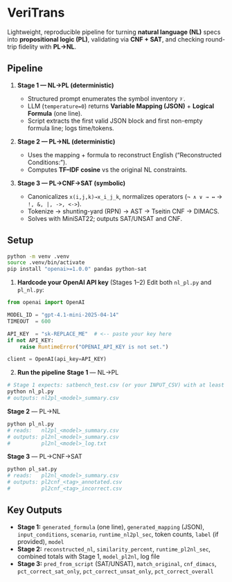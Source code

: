 # VeriTrans

Lightweight, reproducible pipeline for turning **natural language (NL)** specs into **propositional logic (PL)**, validating via **CNF + SAT**, and checking round-trip fidelity with **PL→NL**.

## Pipeline

1. **Stage 1 — NL→PL (deterministic)**
   - Structured prompt enumerates the symbol inventory `𝒱`.
   - LLM (`temperature=0`) returns **Variable Mapping (JSON)** + **Logical Formula** (one line).
   - Script extracts the first valid JSON block and first non-empty formula line; logs time/tokens.

2. **Stage 2 — PL→NL (deterministic)**
   - Uses the mapping + formula to reconstruct English (“Reconstructed Conditions:”).
   - Computes **TF–IDF cosine** vs the original NL constraints.

3. **Stage 3 — PL→CNF→SAT (symbolic)**
   - Canonicalizes `x(i,j,k)→x_i_j_k`, normalizes operators (`¬ ∧ ∨ → ↔` → `!, &, |, ->, <->`).
   - Tokenize → shunting-yard (RPN) → AST → Tseitin CNF → DIMACS.
   - Solves with MiniSAT22; outputs SAT/UNSAT and CNF.

## Setup

```bash
python -m venv .venv
source .venv/bin/activate
pip install "openai>=1.0.0" pandas python-sat
```
1. **Hardcode your OpenAI API key** (Stages 1–2)
Edit both `nl_pl.py` and `pl_nl.py`:

```python
from openai import OpenAI

MODEL_ID = "gpt-4.1-mini-2025-04-14"
TIMEOUT  = 600

API_KEY  = "sk-REPLACE_ME"  # <-- paste your key here
if not API_KEY:
    raise RuntimeError("OPENAI_API_KEY is not set.")

client = OpenAI(api_key=API_KEY)
```
2. **Run the pipeline**
**Stage 1** — NL→PL
```bash
# Stage 1 expects: satbench_test.csv (or your INPUT_CSV) with at least a `conditions` column.
python nl_pl.py
# outputs: nl2pl_<model>_summary.csv
```
**Stage 2** — PL→NL
```bash
python pl_nl.py
# reads:   nl2pl_<model>_summary.csv
# outputs: pl2nl_<model>_summary.csv
#          pl2nl_<model>_log.txt
```
**Stage 3** — PL→CNF→SAT
```bash
python pl_sat.py
# reads:   pl2nl_<model>_summary.csv
# outputs: pl2cnf_<tag>_annotated.csv
#          pl2cnf_<tag>_incorrect.csv
```
## Key Outputs

- **Stage 1:** `generated_formula` (one line), `generated_mapping` (JSON), `input_conditions`, `scenario`, `runtime_nl2pl_sec`, token counts, `label` (if provided), `model`
- **Stage 2:** `reconstructed_nl`, `similarity_percent`, `runtime_pl2nl_sec`, combined totals with Stage 1, `model_pl2nl`, log file
- **Stage 3:** `pred_from_script` (SAT/UNSAT), `match_original`, `cnf_dimacs`, `pct_correct_sat_only`, `pct_correct_unsat_only`, `pct_correct_overall`
